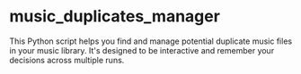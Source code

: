 # music_duplicates_manager
This Python script helps you find and manage potential duplicate music files in your music library. It's designed to be interactive and remember your decisions across multiple runs.
